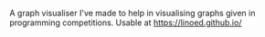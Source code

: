 A graph visualiser I've made to help in visualising graphs given in programming competitions.
Usable at https://linoed.github.io/
